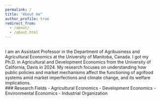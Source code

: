 ```yaml
---
permalink: /
title: "About me"
author_profile: true
redirect_from: 
  - /about/
  - /about.html
---
```


<br>
I am an Assistant Professor in the Department of Agribusiness and Agricultural Economics at the University of Manitoba, Canada. I got my Ph.D. in Agricultural and Development Economics from the University of California, Davis in 2024. My research focuses on understanding how public policies and market mechanisms affect the functioning of agrifood systems amid market imperfections and climate change, and its welfare implications.
<br> 
### Research Fields
- Agricultural Economics
- Development Economics
- Environmental Economics
- Industrial Organization
<br>
